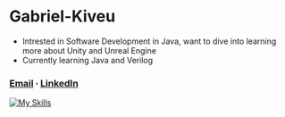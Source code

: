 # Gabriel-Kiveu
- Intrested in Software Development in Java, want to dive into learning more about Unity and Unreal Engine
- Currently learning Java and  Verilog 
### [Email](mailto:gabek964@iastate.edu) ∙ [LinkedIn](https://www.linkedin.com/in/gabriel-kiveu) 
[![My Skills](https://skillicons.dev/icons?i=java,eclipse,c,&theme=dark)](https://skillicons.dev)
